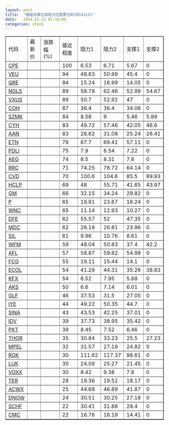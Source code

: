 ```yaml
---
layout: post
title:  "触碰支撑位或阻力位股票分析20141121"
date:   2014-11-21 01:18:09
categories: stock
---
```

<script type="text/javascript">
var stockList = []
stockList.push('gb_cpe');
stockList.push('gb_veu');
stockList.push('gb_qre');
stockList.push('gb_ngls');
stockList.push('gb_vxus');
stockList.push('gb_coh');
stockList.push('gb_szmk');
stockList.push('gb_cyh');
stockList.push('gb_aan');
stockList.push('gb_etn');
stockList.push('gb_pdli');
stockList.push('gb_aeg');
stockList.push('gb_rrc');
stockList.push('gb_cvd');
stockList.push('gb_hclp');
stockList.push('gb_gm');
stockList.push('gb_p');
stockList.push('gb_wnc');
stockList.push('gb_dfe');
stockList.push('gb_mdc');
stockList.push('gb_sil');
stockList.push('gb_wfm');
stockList.push('gb_afl');
stockList.push('gb_fcg');
stockList.push('gb_ecol');
stockList.push('gb_kfx');
stockList.push('gb_aks');
stockList.push('gb_glf');
stockList.push('gb_iye');
stockList.push('gb_sina');
stockList.push('gb_idv');
stockList.push('gb_pkt');
stockList.push('gb_thor');
stockList.push('gb_mpel');
stockList.push('gb_rok');
stockList.push('gb_luk');
stockList.push('gb_voxx');
stockList.push('gb_ter');
stockList.push('gb_acwx');
stockList.push('gb_dnow');
stockList.push('gb_schf');
stockList.push('gb_cmc');
</script>
<table border="1">
 <tr>
 <td>代码</td>
 <td>最新价</td>
 <td>涨跌幅(%)</td>
 <td>接近程度</td>
 <td>阻力1</td>
 <td>阻力2</td>
 <td>支撑1</td>
 <td>支撑2</td>
</tr>
  <tr id="cpe" class="red">
  <td><a href="http://stock.finance.sina.com.cn/usstock/quotes/CPE.html" target="_blank">CPE</a></td><td></td><td></td><td>100</td><td>6.53</td><td>6.71</td><td>5.67</td><td>0</td></tr>
  <tr id="veu" class="red">
  <td><a href="http://stock.finance.sina.com.cn/usstock/quotes/VEU.html" target="_blank">VEU</a></td><td></td><td></td><td>94</td><td>48.83</td><td>50.99</td><td>45.4</td><td>0</td></tr>
  <tr id="qre" class="red">
  <td><a href="http://stock.finance.sina.com.cn/usstock/quotes/QRE.html" target="_blank">QRE</a></td><td></td><td></td><td>94</td><td>15.24</td><td>16.99</td><td>14.05</td><td>0</td></tr>
  <tr id="ngls" class="red">
  <td><a href="http://stock.finance.sina.com.cn/usstock/quotes/NGLS.html" target="_blank">NGLS</a></td><td></td><td></td><td>89</td><td>58.78</td><td>62.46</td><td>52.99</td><td>54.67</td></tr>
  <tr id="vxus" class="red">
  <td><a href="http://stock.finance.sina.com.cn/usstock/quotes/VXUS.html" target="_blank">VXUS</a></td><td></td><td></td><td>89</td><td>50.7</td><td>52.92</td><td>47</td><td>0</td></tr>
  <tr id="coh" class="red">
  <td><a href="http://stock.finance.sina.com.cn/usstock/quotes/COH.html" target="_blank">COH</a></td><td></td><td></td><td>87</td><td>36.4</td><td>36.4</td><td>34.06</td><td>0</td></tr>
  <tr id="szmk" class="green">
  <td><a href="http://stock.finance.sina.com.cn/usstock/quotes/SZMK.html" target="_blank">SZMK</a></td><td></td><td></td><td>84</td><td>8.58</td><td>9</td><td>5.46</td><td>5.99</td></tr>
  <tr id="cyh" class="green">
  <td><a href="http://stock.finance.sina.com.cn/usstock/quotes/CYH.html" target="_blank">CYH</a></td><td></td><td></td><td>83</td><td>49.72</td><td>57.46</td><td>42.05</td><td>46.6</td></tr>
  <tr id="aan" class="green">
  <td><a href="http://stock.finance.sina.com.cn/usstock/quotes/AAN.html" target="_blank">AAN</a></td><td></td><td></td><td>83</td><td>28.62</td><td>31.08</td><td>25.24</td><td>26.41</td></tr>
  <tr id="etn" class="red">
  <td><a href="http://stock.finance.sina.com.cn/usstock/quotes/ETN.html" target="_blank">ETN</a></td><td></td><td></td><td>78</td><td>67.7</td><td>69.41</td><td>57.11</td><td>0</td></tr>
  <tr id="pdli" class="red">
  <td><a href="http://stock.finance.sina.com.cn/usstock/quotes/PDLI.html" target="_blank">PDLI</a></td><td></td><td></td><td>75</td><td>7.9</td><td>8.54</td><td>7.22</td><td>0</td></tr>
  <tr id="aeg" class="green">
  <td><a href="http://stock.finance.sina.com.cn/usstock/quotes/AEG.html" target="_blank">AEG</a></td><td></td><td></td><td>74</td><td>8.5</td><td>8.31</td><td>7.6</td><td>0</td></tr>
  <tr id="rrc" class="red">
  <td><a href="http://stock.finance.sina.com.cn/usstock/quotes/RRC.html" target="_blank">RRC</a></td><td></td><td></td><td>71</td><td>74.25</td><td>78.72</td><td>64.14</td><td>0</td></tr>
  <tr id="cvd" class="green">
  <td><a href="http://stock.finance.sina.com.cn/usstock/quotes/CVD.html" target="_blank">CVD</a></td><td></td><td></td><td>70</td><td>100.6</td><td>104.6</td><td>85.5</td><td>89.93</td></tr>
  <tr id="hclp" class="green">
  <td><a href="http://stock.finance.sina.com.cn/usstock/quotes/HCLP.html" target="_blank">HCLP</a></td><td></td><td></td><td>69</td><td>48</td><td>55.71</td><td>41.65</td><td>43.97</td></tr>
  <tr id="gm" class="red">
  <td><a href="http://stock.finance.sina.com.cn/usstock/quotes/GM.html" target="_blank">GM</a></td><td></td><td></td><td>66</td><td>32.15</td><td>34.24</td><td>29.82</td><td>0</td></tr>
  <tr id="p" class="red">
  <td><a href="http://stock.finance.sina.com.cn/usstock/quotes/P.html" target="_blank">P</a></td><td></td><td></td><td>65</td><td>19.91</td><td>23.67</td><td>18.24</td><td>0</td></tr>
  <tr id="wnc" class="red">
  <td><a href="http://stock.finance.sina.com.cn/usstock/quotes/WNC.html" target="_blank">WNC</a></td><td></td><td></td><td>65</td><td>11.14</td><td>12.93</td><td>10.27</td><td>0</td></tr>
  <tr id="dfe" class="red">
  <td><a href="http://stock.finance.sina.com.cn/usstock/quotes/DFE.html" target="_blank">DFE</a></td><td></td><td></td><td>62</td><td>55.57</td><td>52</td><td>47.35</td><td>0</td></tr>
  <tr id="mdc" class="red">
  <td><a href="http://stock.finance.sina.com.cn/usstock/quotes/MDC.html" target="_blank">MDC</a></td><td></td><td></td><td>62</td><td>26.18</td><td>26.81</td><td>23.96</td><td>0</td></tr>
  <tr id="sil" class="red">
  <td><a href="http://stock.finance.sina.com.cn/usstock/quotes/SIL.html" target="_blank">SIL</a></td><td></td><td></td><td>61</td><td>9.96</td><td>10.76</td><td>8.61</td><td>0</td></tr>
  <tr id="wfm" class="red">
  <td><a href="http://stock.finance.sina.com.cn/usstock/quotes/WFM.html" target="_blank">WFM</a></td><td></td><td></td><td>59</td><td>48.04</td><td>50.83</td><td>37.4</td><td>42.2</td></tr>
  <tr id="afl" class="green">
  <td><a href="http://stock.finance.sina.com.cn/usstock/quotes/AFL.html" target="_blank">AFL</a></td><td></td><td></td><td>57</td><td>58.87</td><td>59.82</td><td>54.99</td><td>0</td></tr>
  <tr id="fcg" class="red">
  <td><a href="http://stock.finance.sina.com.cn/usstock/quotes/FCG.html" target="_blank">FCG</a></td><td></td><td></td><td>55</td><td>19.11</td><td>15.44</td><td>14.1</td><td>0</td></tr>
  <tr id="ecol" class="green">
  <td><a href="http://stock.finance.sina.com.cn/usstock/quotes/ECOL.html" target="_blank">ECOL</a></td><td></td><td></td><td>54</td><td>41.29</td><td>44.31</td><td>35.26</td><td>38.83</td></tr>
  <tr id="kfx" class="red">
  <td><a href="http://stock.finance.sina.com.cn/usstock/quotes/KFX.html" target="_blank">KFX</a></td><td></td><td></td><td>54</td><td>6.52</td><td>7.95</td><td>5.88</td><td>0</td></tr>
  <tr id="aks" class="green">
  <td><a href="http://stock.finance.sina.com.cn/usstock/quotes/AKS.html" target="_blank">AKS</a></td><td></td><td></td><td>50</td><td>6.6</td><td>7.14</td><td>6.01</td><td>0</td></tr>
  <tr id="glf" class="red">
  <td><a href="http://stock.finance.sina.com.cn/usstock/quotes/GLF.html" target="_blank">GLF</a></td><td></td><td></td><td>46</td><td>37.53</td><td>31.5</td><td>27.05</td><td>0</td></tr>
  <tr id="iye" class="green">
  <td><a href="http://stock.finance.sina.com.cn/usstock/quotes/IYE.html" target="_blank">IYE</a></td><td></td><td></td><td>44</td><td>49.22</td><td>50.35</td><td>44.7</td><td>0</td></tr>
  <tr id="sina" class="green">
  <td><a href="http://stock.finance.sina.com.cn/usstock/quotes/SINA.html" target="_blank">SINA</a></td><td></td><td></td><td>43</td><td>43.53</td><td>42.25</td><td>37.01</td><td>0</td></tr>
  <tr id="idv" class="green">
  <td><a href="http://stock.finance.sina.com.cn/usstock/quotes/IDV.html" target="_blank">IDV</a></td><td></td><td></td><td>39</td><td>37.73</td><td>38.95</td><td>35.42</td><td>0</td></tr>
  <tr id="pkt" class="green">
  <td><a href="http://stock.finance.sina.com.cn/usstock/quotes/PKT.html" target="_blank">PKT</a></td><td></td><td></td><td>39</td><td>8.45</td><td>7.52</td><td>6.46</td><td>0</td></tr>
  <tr id="thor" class="red">
  <td><a href="http://stock.finance.sina.com.cn/usstock/quotes/THOR.html" target="_blank">THOR</a></td><td></td><td></td><td>35</td><td>30.84</td><td>33.23</td><td>25.5</td><td>27.23</td></tr>
  <tr id="mpel" class="green">
  <td><a href="http://stock.finance.sina.com.cn/usstock/quotes/MPEL.html" target="_blank">MPEL</a></td><td></td><td></td><td>32</td><td>31.57</td><td>27.19</td><td>24.82</td><td>0</td></tr>
  <tr id="rok" class="red">
  <td><a href="http://stock.finance.sina.com.cn/usstock/quotes/ROK.html" target="_blank">ROK</a></td><td></td><td></td><td>30</td><td>111.62</td><td>117.37</td><td>98.61</td><td>0</td></tr>
  <tr id="luk" class="green">
  <td><a href="http://stock.finance.sina.com.cn/usstock/quotes/LUK.html" target="_blank">LUK</a></td><td></td><td></td><td>30</td><td>24.09</td><td>25.27</td><td>21.45</td><td>0</td></tr>
  <tr id="voxx" class="red">
  <td><a href="http://stock.finance.sina.com.cn/usstock/quotes/VOXX.html" target="_blank">VOXX</a></td><td></td><td></td><td>30</td><td>8.42</td><td>9.38</td><td>7.8</td><td>0</td></tr>
  <tr id="ter" class="red">
  <td><a href="http://stock.finance.sina.com.cn/usstock/quotes/TER.html" target="_blank">TER</a></td><td></td><td></td><td>28</td><td>19.36</td><td>19.52</td><td>18.17</td><td>0</td></tr>
  <tr id="acwx" class="green">
  <td><a href="http://stock.finance.sina.com.cn/usstock/quotes/ACWX.html" target="_blank">ACWX</a></td><td></td><td></td><td>25</td><td>44.68</td><td>46.89</td><td>41.87</td><td>0</td></tr>
  <tr id="dnow" class="green">
  <td><a href="http://stock.finance.sina.com.cn/usstock/quotes/DNOW.html" target="_blank">DNOW</a></td><td></td><td></td><td>24</td><td>30.51</td><td>30.25</td><td>27.18</td><td>0</td></tr>
  <tr id="schf" class="green">
  <td><a href="http://stock.finance.sina.com.cn/usstock/quotes/SCHF.html" target="_blank">SCHF</a></td><td></td><td></td><td>22</td><td>30.41</td><td>31.88</td><td>28.4</td><td>0</td></tr>
  <tr id="cmc" class="red">
  <td><a href="http://stock.finance.sina.com.cn/usstock/quotes/CMC.html" target="_blank">CMC</a></td><td></td><td></td><td>22</td><td>16.76</td><td>18.19</td><td>14.41</td><td>0</td></tr>
</table>
